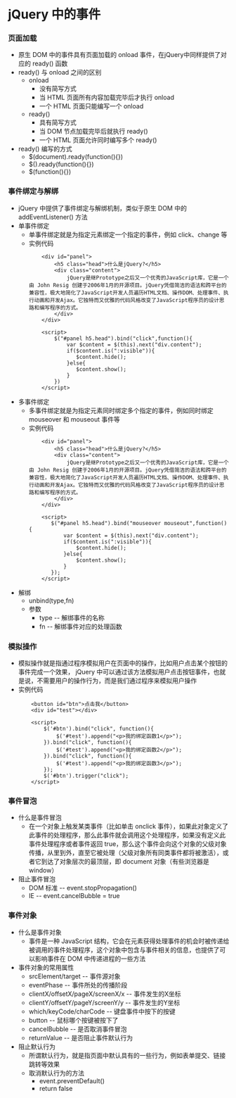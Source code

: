 # jQuery 中的事件
### 页面加载
- 原生 DOM 中的事件具有页面加载的 onload 事件，在jQuery中同样提供了对应的 ready() 函数
- ready() 与 onload 之间的区别
	- onload
		- 没有简写方式
		- 当 HTML 页面所有内容加载完毕后才执行 onload
		- 一个 HTML 页面只能编写一个 onload
	- ready()
		- 具有简写方式
		- 当 DOM 节点加载完毕后就执行 ready()
		- 一个 HTML 页面允许同时编写多个 ready()
- ready() 编写的方式
	- $(document).ready(function(){})
	- $().ready(function(){})
	- $(function(){})

### 事件绑定与解绑
- jQuery 中提供了事件绑定与解绑机制，类似于原生 DOM 中的addEventListener() 方法
- 单事件绑定
	- 单事件绑定就是为指定元素绑定一个指定的事件，例如 click、change 等
	- 实例代码
		```
			<div id="panel">
			    <h5 class="head">什么是jQuery?</h5>
			    <div class="content">
			        jQuery是继Prototype之后又一个优秀的JavaScript库，它是一个由 John Resig 创建于2006年1月的开源项目。jQuery凭借简洁的语法和跨平台的兼容性，极大地简化了JavaScript开发人员遍历HTML文档、操作DOM、处理事件、执行动画和开发Ajax。它独特而又优雅的代码风格改变了JavaScript程序员的设计思路和编写程序的方式。
			    </div>
			</div>
	
			<script>
			    $("#panel h5.head").bind("click",function(){
			        var $content = $(this).next("div.content");
			        if($content.is(":visible")){
			           $content.hide();
			        }else{
			           $content.show();
			        }
			    })
			</script>
		```
- 多事件绑定
	- 多事件绑定就是为指定元素同时绑定多个指定的事件，例如同时绑定 mouseover 和 mouseout 事件等
	- 实例代码
		```
			<div id="panel">
			    <h5 class="head">什么是jQuery?</h5>
			    <div class="content">
			        jQuery是继Prototype之后又一个优秀的JavaScript库，它是一个由 John Resig 创建于2006年1月的开源项目。jQuery凭借简洁的语法和跨平台的兼容性，极大地简化了JavaScript开发人员遍历HTML文档、操作DOM、处理事件、执行动画和开发Ajax。它独特而又优雅的代码风格改变了JavaScript程序员的设计思路和编写程序的方式。
			    </div>
			</div>
	
			<script>
			   $("#panel h5.head").bind("mouseover mouseout",function(){
			       var $content = $(this).next("div.content");
			       if($content.is(":visible")){
			           $content.hide();
			       }else{
			           $content.show();
			       }
			   });
			</script>
		```
- 解绑
	- unbind(type,fn)
	- 参数
		- type -- 解绑事件的名称
		- fn -- 解绑事件对应的处理函数

### 模拟操作
- 模拟操作就是指通过程序模拟用户在页面中的操作，比如用户点击某个按钮的事件完成一个效果， jQuery 中可以通过该方法模拟用户点击按钮事件，也就是说，不需要用户的操作行为，而是我们通过程序来模拟用户操作
- 实例代码
	```
		<button id="btn">点击我</button>
		<div id="test"></div>
		
		<script>
		    $('#btn').bind("click", function(){
		        $('#test').append("<p>我的绑定函数1</p>");
		    }).bind("click", function(){
		        $('#test').append("<p>我的绑定函数2</p>");
		    }).bind("click", function(){
		        $('#test').append("<p>我的绑定函数3</p>");
		    });
		    $('#btn').trigger("click");
		</script>
	```

### 事件冒泡
- 什么是事件冒泡
	- 在一个对象上触发某类事件（比如单击 onclick 事件），如果此对象定义了此事件的处理程序，那么此事件就会调用这个处理程序，如果没有定义此事件处理程序或者事件返回 true，那么这个事件会向这个对象的父级对象传播，从里到外，直至它被处理（父级对象所有同类事件都将被激活），或者它到达了对象层次的最顶层，即 document 对象（有些浏览器是window）
- 阻止事件冒泡
	- DOM 标准 -- event.stopPropagation()
	- IE -- event.cancelBubble = true

### 事件对象
- 什么是事件对象
	- 事件是一种 JavaScript 结构，它会在元素获得处理事件的机会时被传递给被调用的事件处理程序，这个对象中包含与事件相关的信息，也提供了可以影响事件在 DOM 中传递进程的一些方法
- 事件对象的常用属性
	- srcElement/target -- 事件源对象
	- eventPhase -- 事件所处的传播阶段
	- clientX/offsetX/pageX/screenX/x -- 事件发生的X坐标
	- clientY/offsetY/pageY/screenY/y -- 事件发生的Y坐标
	- which/keyCode/charCode -- 键盘事件中按下的按键
	- button -- 鼠标哪个按键被按下了
	- cancelBubble -- 是否取消事件冒泡
	- returnValue -- 是否阻止事件默认行为
- 阻止默认行为
	- 所谓默认行为，就是指页面中默认具有的一些行为，例如表单提交、链接跳转等效果
	- 取消默认行为的方法
		- event.preventDefault()
		- return false